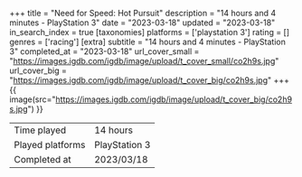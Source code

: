 +++
title = "Need for Speed: Hot Pursuit"
description = "14 hours and 4 minutes - PlayStation 3"
date = "2023-03-18"
updated = "2023-03-18"
in_search_index = true
[taxonomies]
platforms = ['playstation 3']
rating = []
genres = ['racing']
[extra]
subtitle = "14 hours and 4 minutes - PlayStation 3"
completed_at = "2023-03-18"
url_cover_small = "https://images.igdb.com/igdb/image/upload/t_cover_small/co2h9s.jpg"
url_cover_big = "https://images.igdb.com/igdb/image/upload/t_cover_big/co2h9s.jpg"
+++
{{ image(src="https://images.igdb.com/igdb/image/upload/t_cover_big/co2h9s.jpg") }}

|              |            |
| ------------ | ---------- |
| Time played  | 14 hours |
| Played platforms    | PlayStation 3 |
| Completed at | 2023/03/18 |


